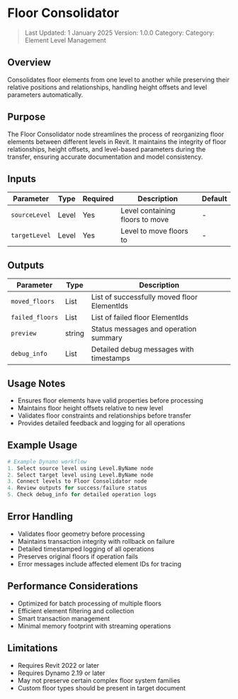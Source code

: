 # Floor Consolidator
> Last Updated: 1 January 2025
> Version: 1.0.0
> Category: Category: Element Level Management

## Overview
Consolidates floor elements from one level to another while preserving their relative positions and relationships, handling height offsets and level parameters automatically.

## Purpose
The Floor Consolidator node streamlines the process of reorganizing floor elements between different levels in Revit. It maintains the integrity of floor relationships, height offsets, and level-based parameters during the transfer, ensuring accurate documentation and model consistency.

## Inputs
| Parameter | Type | Required | Description | Default |
|-----------|------|----------|-------------|---------|
| `sourceLevel` | Level | Yes | Level containing floors to move | - |
| `targetLevel` | Level | Yes | Level to move floors to | - |

## Outputs
| Parameter | Type | Description |
|-----------|------|-------------|
| `moved_floors` | List<ElementId> | List of successfully moved floor ElementIds |
| `failed_floors` | List<ElementId> | List of failed floor ElementIds |
| `preview` | string | Status messages and operation summary |
| `debug_info` | List<string> | Detailed debug messages with timestamps |

## Usage Notes
- Ensures floor elements have valid properties before processing
- Maintains floor height offsets relative to new level
- Validates floor constraints and relationships before transfer
- Provides detailed feedback and logging for all operations

## Example Usage
```python
# Example Dynamo workflow
1. Select source level using Level.ByName node
2. Select target level using Level.ByName node
3. Connect levels to Floor Consolidator node
4. Review outputs for success/failure status
5. Check debug_info for detailed operation logs
```

## Error Handling
- Validates floor geometry before processing
- Maintains transaction integrity with rollback on failure
- Detailed timestamped logging of all operations
- Preserves original floors if operation fails
- Error messages include affected element IDs for tracing

## Performance Considerations
- Optimized for batch processing of multiple floors
- Efficient element filtering and collection
- Smart transaction management
- Minimal memory footprint with streaming operations

## Limitations
- Requires Revit 2022 or later
- Requires Dynamo 2.19 or later
- May not preserve certain complex floor system families
- Custom floor types should be present in target document
